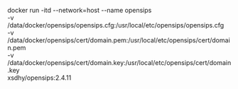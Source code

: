 



docker run -itd --network=host --name opensips \
    -v /data/docker/opensips/opensips.cfg:/usr/local/etc/opensips/opensips.cfg \
    -v /data/docker/opensips/cert/domain.pem:/usr/local/etc/opensips/cert/domain.pem \
    -v /data/docker/opensips/cert/domain.key:/usr/local/etc/opensips/cert/domain.key \
    xsdhy/opensips:2.4.11

